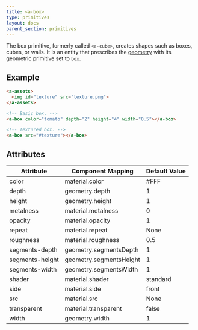 ```yaml
---
title: <a-box>
type: primitives
layout: docs
parent_section: primitives
---
```


The box primitive, formerly called `<a-cube>`, creates shapes such as boxes, cubes, or walls. It is an entity that prescribes the [geometry](../components/geometry.md) with its geometric primitive set to `box`.

## Example

```html
<a-assets>
  <img id="texture" src="texture.png">
</a-assets>

<!-- Basic box. -->
<a-box color="tomato" depth="2" height="4" width="0.5"></a-box>

<!-- Textured box. -->
<a-box src="#texture"></a-box>
```

## Attributes

| Attribute       | Component Mapping       | Default Value |
| --------        | -----------------       | ------------- |
| color           | material.color          | #FFF          |
| depth           | geometry.depth          | 1             |
| height          | geometry.height         | 1             |
| metalness       | material.metalness      | 0             |
| opacity         | material.opacity        | 1             |
| repeat          | material.repeat         | None          |
| roughness       | material.roughness      | 0.5           |
| segments-depth  | geometry.segmentsDepth  | 1             |
| segments-height | geometry.segmentsHeight | 1             |
| segments-width  | geometry.segmentsWidth  | 1             |
| shader          | material.shader         | standard      |
| side            | material.side           | front         |
| src             | material.src            | None          |
| transparent     | material.transparent    | false         |
| width           | geometry.width          | 1             |
